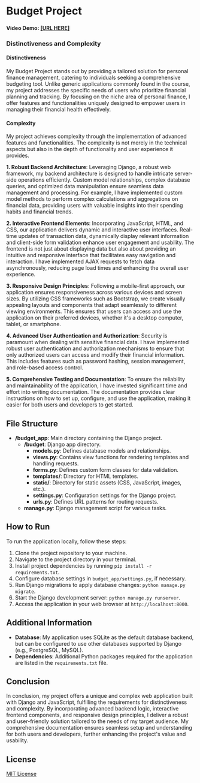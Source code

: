 # Budget Project

#### Video Demo: [\[URL HERE\]](https://youtu.be/5HQr3RCUB68)

### Distinctiveness and Complexity

#### Distinctiveness
My Budget Project stands out by providing a tailored solution for personal finance management, catering to individuals seeking a comprehensive budgeting tool. Unlike generic applications commonly found in the course, my project addresses the specific needs of users who prioritize financial planning and tracking. By focusing on the niche area of personal finance, I offer features and functionalities uniquely designed to empower users in managing their financial health effectively.

#### Complexity
My project achieves complexity through the implementation of advanced features and functionalities. The complexity is not merely in the technical aspects but also in the depth of functionality and user experience it provides.

**1. Robust Backend Architecture**: Leveraging Django, a robust web framework, my backend architecture is designed to handle intricate server-side operations efficiently. Custom model relationships, complex database queries, and optimized data manipulation ensure seamless data management and processing. For example, I have implemented custom model methods to perform complex calculations and aggregations on financial data, providing users with valuable insights into their spending habits and financial trends.

**2. Interactive Frontend Elements**: Incorporating JavaScript, HTML, and CSS, our application delivers dynamic and interactive user interfaces. Real-time updates of transaction data, dynamically display relevant information and client-side form validation enhance user engagement and usability. The frontend is not just about displaying data but also about providing an intuitive and responsive interface that facilitates easy navigation and interaction. I have implemented AJAX requests to fetch data asynchronously, reducing page load times and enhancing the overall user experience.

**3. Responsive Design Principles**: Following a mobile-first approach, our application ensures responsiveness across various devices and screen sizes. By utilizing CSS frameworks such as Bootstrap, we create visually appealing layouts and components that adapt seamlessly to different viewing environments. This ensures that users can access and use the application on their preferred devices, whether it's a desktop computer, tablet, or smartphone.

**4. Advanced User Authentication and Authorization**: Security is paramount when dealing with sensitive financial data. I have implemented robust user authentication and authorization mechanisms to ensure that only authorized users can access and modify their financial information. This includes features such as password hashing, session management, and role-based access control.

**5. Comprehensive Testing and Documentation**: To ensure the reliability and maintainability of the application, I have invested significant time and effort into writing documentation. The documentation provides clear instructions on how to set up, configure, and use the application, making it easier for both users and developers to get started.

## File Structure

- **/budget_app**: Main directory containing the Django project.
  - **/budget**: Django app directory.
    - **models.py**: Defines database models and relationships.
    - **views.py**: Contains view functions for rendering templates and handling requests.
    - **forms.py**: Defines custom form classes for data validation.
    - **templates/**: Directory for HTML templates.
    - **static/**: Directory for static assets (CSS, JavaScript, images, etc.).
    - **settings.py**: Configuration settings for the Django project.
    - **urls.py**: Defines URL patterns for routing requests.
  - **manage.py**: Django management script for various tasks.

## How to Run

To run the application locally, follow these steps:

1. Clone the project repository to your machine.
2. Navigate to the project directory in your terminal.
3. Install project dependencies by running `pip install -r requirements.txt`.
4. Configure database settings in `budget_app/settings.py`, if necessary.
5. Run Django migrations to apply database changes: `python manage.py migrate`.
6. Start the Django development server: `python manage.py runserver`.
7. Access the application in your web browser at `http://localhost:8000`.

## Additional Information

- **Database**: My application uses SQLite as the default database backend, but can be configured to use other databases supported by Django (e.g., PostgreSQL, MySQL).
- **Dependencies**: Additional Python packages required for the application are listed in the `requirements.txt` file.

## Conclusion

In conclusion, my project offers a unique and complex web application built with Django and JavaScript, fulfilling the requirements for distinctiveness and complexity. By incorporating advanced backend logic, interactive frontend components, and responsive design principles, I deliver a robust and user-friendly solution tailored to the needs of my target audience. My comprehensive documentation ensures seamless setup and understanding for both users and developers, further enhancing the project's value and usability.

## License

[MIT License]()

